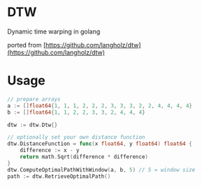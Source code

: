 # DTW

Dynamic time warping in golang

ported from [https://github.com/langholz/dtw](https://github.com/langholz/dtw)

# Usage

```go
// prepare arrays
a := []float64{1, 1, 1, 2, 2, 2, 3, 3, 3, 2, 2, 4, 4, 4, 4}
b := []float64{1, 1, 2, 2, 3, 3, 2, 4, 4, 4}

dtw := dtw.Dtw{}

// optionally set your own distance function
dtw.DistanceFunction = func(x float64, y float64) float64 {
    difference := x - y
    return math.Sqrt(difference * difference)
}
dtw.ComputeOptimalPathWithWindow(a, b, 5) // 5 = window size
path := dtw.RetrieveOptimalPath()
```